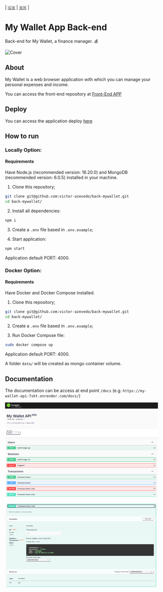 | [:gb:](README.md) | [:brazil:](README_pt.md) |

# My Wallet App Back-end

Back-end for My Wallet, a finance manager. :moneybag:

![Cover ](/../../../front-mywallet/blob/main/doc/cover-mockup.png)

## About

My Wallet is a web browser application with which you can manage your personal expenses and income.

You can access the front-end repository at [Front-End APP](https://github.com/victor-azevedo/front-mywallet)

## Deploy

You can access the application deploy [here](https://victor-dev-mywallet.vercel.app)

## How to run

### Locally Option:

#### Requirements

Have Node.js (recommended version: 16.20.0) and MongoDB (recommended version: 6.0.5) installed in your machine.

1. Clone this repository;

```bash
git clone git@github.com:victor-azevedo/back-mywallet.git
cd back-mywallet/
```

2. Install all dependencies:

```bash
npm i
```

3. Create a `.env` file based in `.env.example`;

4. Start application:

```bash
npm start
```

Application default PORT: 4000.

### Docker Option:

#### Requirements

Have Docker and Docker Compose installed.

1. Clone this repository;

```bash
git clone git@github.com:victor-azevedo/back-mywallet.git
cd back-mywallet/
```

2. Create a `.env` file based in `.env.example`;

3. Run Docker Compose file:

```bash
sudo docker compose up
```

Application default PORT: 4000.

A folder `data/` will be created as mongo container volume.

## Documentation

The documentation can be access at end point `/docs` (e.g. `https://my-wallet-api-7skt.onrender.com/docs/`)

![Sample Doc](./doc/image-doc-sample1.png)

![Sample Doc](./doc/image-doc-sample2.png)
